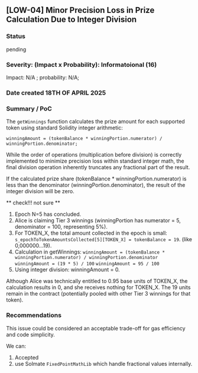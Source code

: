 ## [LOW-04] Minor Precision Loss in Prize Calculation Due to Integer Division

### Status

pending

### Severity: (Impact x Probability): Informatoional (16)

Impact: N/A ; probability: N/A;

### Date created 18TH OF APRIL 2025

### Summary / PoC

The `getWinnings` function calculates the prize amount for each supported token using standard Solidity integer arithmetic:

`winningAmount = (tokenBalance * winningPortion.numerator) / winningPortion.denominator;`

While the order of operations (multiplication before division) is correctly implemented to minimize precision loss within standard integer math, the final division operation inherently truncates any fractional part of the result.

If the calculated prize share (tokenBalance \* winningPortion.numerator) is less than the denominator (winningPortion.denominator), the result of the integer division will be zero.

** check!!! not sure **

1. Epoch N=5 has concluded.
2. Alice is claiming Tier 3 winnings (winningPortion has numerator = 5, denominator = 100, representing 5%).
3. For TOKEN_X, the total amount collected in the epoch is small:
   `s_epochToTokenAmountsCollected[5][TOKEN_X] = tokenBalance = 19`. (like 0,000000...19).
4. Calculation in getWinnings:
   `winningAmount = (tokenBalance * winningPortion.numerator) / winningPortion.denominator`
   `winningAmount = (19 * 5) / 100`
   `winningAmount = 95 / 100`
5. Using integer division: winningAmount = 0.

Although Alice was technically entitled to 0.95 base units of TOKEN_X, the calculation results in 0, and she receives nothing for TOKEN_X. The 19 units remain in the contract (potentially pooled with other Tier 3 winnings for that token).

### Recommendations

This issue could be considered an acceptable trade-off for gas efficiency and code simplicity.

We can:

1. Accepted
2. use Solmate `FixedPointMathLib` which handle fractional values internally.
